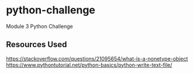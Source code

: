 # python-challenge
Module 3 Python Challenge

## Resources Used
https://stackoverflow.com/questions/21095654/what-is-a-nonetype-object
https://www.pythontutorial.net/python-basics/python-write-text-file/